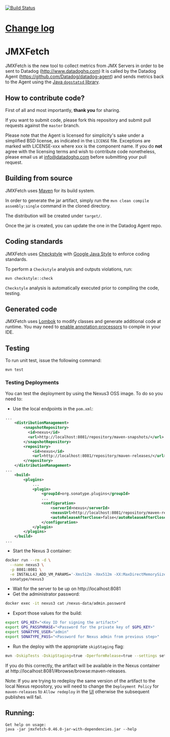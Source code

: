[![Build Status](https://travis-ci.com/DataDog/jmxfetch.png?branch=master)](https://travis-ci.com/DataDog/jmxfetch)

# [Change log](https://github.com/DataDog/jmxfetch/blob/master/CHANGELOG.md)

# JMXFetch

JMXFetch is the new tool to collect metrics from JMX Servers in order to be sent to Datadog (http://www.datadoghq.com)
It is called by the Datadog Agent (https://github.com/Datadog/datadog-agent) and sends metrics back to the Agent using the [Java `dogstatsd` library](https://github.com/datadog/java-dogstatsd-client).

## How to contribute code?

First of all and most importantly, **thank you** for sharing.

If you want to submit code, please fork this repository and submit pull requests against the `master` branch.

Please note that the Agent is licensed for simplicity's sake
under a simplified BSD license, as indicated in the `LICENSE` file.
Exceptions are marked with LICENSE-xxx where xxx is the component name.
If you do **not** agree with the licensing terms and wish to contribute code nonetheless,
please email us at <info@datadoghq.com> before submitting your
pull request.

## Building from source

JMXFetch uses [Maven](http://maven.apache.org) for its build system.

In order to generate the jar artifact, simply run the ```mvn clean compile assembly:single``` command in the cloned directory.

The distribution will be created under ```target/```.

Once the jar is created, you can update the one in the Datadog Agent repo.

## Coding standards

JMXFetch uses [Checkstyle](http://checkstyle.sourceforge.net/) with [Google Java Style](http://google.github.io/styleguide/javaguide.html) to enforce coding standards.

To perform a `Checkstyle` analysis and outputs violations, run:
```
mvn checkstyle::check
```

`Checkstyle` analysis is automatically executed prior to compiling the code, testing.

## Generated code

JMXFetch uses [Lombok](https://projectlombok.org/) to modify classes and generate additional code at runtime.
You may need to [enable annotation processors](https://projectlombok.org/setup/overview) to compile in your IDE.

## Testing

To run unit test, issue the following command:
```
mvn test
```

### Testing Deployments

You can test the deployment by using the Nexus3 OSS image. To do so you need to:

- Use the local endpoints in the `pom.xml`:
```xml
...
    <distributionManagement>
        <snapshotRepository>
          <id>nexus</id>
          <url>http://localhost:8081/repository/maven-snapshots/</url>
        </snapshotRepository>
        <repository>
            <id>nexus</id>
            <url>http://localhost:8081/repository/maven-releases/</url>
        </repository>
    </distributionManagement>
...
    <build>
        <plugins>
            ...
            <plugin>
                <groupId>org.sonatype.plugins</groupId>
                ...
                <configuration>
                    <serverId>nexus</serverId>
                    <nexusUrl>http://localhost:8081/repository/maven-releases/</nexusUrl>
                    <autoReleaseAfterClose>false</autoReleaseAfterClose>
                </configuration>
            </plugin>
        </plugins>
    </build>
...
```
- Start the Nexus 3 container:
```sh
docker run --rm -d \
  --name nexus3 \
  -p 8081:8081 \
  -e INSTALL4J_ADD_VM_PARAMS='-Xms512m -Xmx512m -XX:MaxDirectMemorySize=512m -Djava.util.prefs.userRoot=/nexus-data/javaprefs' \
  sonatype/nexus3
```
- Wait for the server to be up on http://localhost:8081
- Get the administrator password:
```sh
docker exec -it nexus3 cat /nexus-data/admin.password
```
- Export those values for the build:
```sh
export GPG_KEY="<Key ID for signing the artifact>"
export GPG_PASSPHRASE="<Password for the private key of $GPG_KEY>"
export SONATYPE_USER="admin"
export SONATYPE_PASS="<Password for Nexus admin from previous step>"
```
- Run the deploy with the appropriate `skipStaging` flag:
```sh
mvn -DskipTests -DskipStaging=true -DperformRelease=true --settings settings.xml clean deploy
```

If you do this correctly, the artifact will be available in the Nexus container at
http://localhost:8081/#browse/browse:maven-releases.

Note: If you are trying to redeploy the same version of the artifact to the local
Nexus repository, you will need to change the `Deployment Policy` for `maven-releases`
to `Allow redeploy` in the [UI](http://localhost:8081/#admin/repository/repositories:maven-releases)
otherwise the subsequent publishes will fail.

## Running:

```
Get help on usage:
java -jar jmxfetch-0.46.0-jar-with-dependencies.jar --help
```
